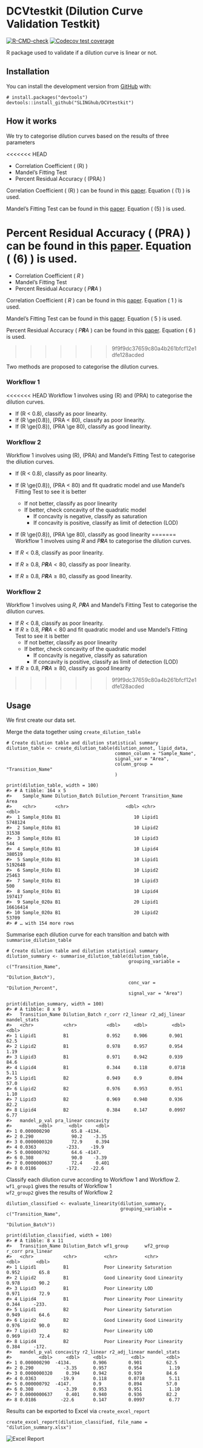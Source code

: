 <!-- README.md is generated from README.Rmd. Please edit that file -->

DCVtestkit (Dilution Curve Validation Testkit)
==============================================

<!-- badges: start -->

[![R-CMD-check](https://github.com/SLINGhub/DCVtestkit/workflows/R-CMD-check/badge.svg)](https://github.com/SLINGhub/DCVtestkit/actions)
[![Codecov test
coverage](https://codecov.io/gh/SLINGhub/DCVtestkit/branch/master/graph/badge.svg?token=RNlP8VlaL2)](https://codecov.io/gh/SLINGhub/DCVtestkit)
<!-- badges: end -->

R package used to validate if a dilution curve is linear or not.

Installation
------------

You can install the development version from
[GitHub](https://github.com/) with:

    # install.packages("devtools")
    devtools::install_github("SLINGhub/DCVtestkit")

How it works
------------

We try to categorise dilution curves based on the results of three
parameters

<<<<<<< HEAD
  - Correlation Coefficient ( \(R\) )
  - Mandel’s Fitting Test  
  - Percent Residual Accuracy ( \(PRA\) )

Correlation Coefficient ( \(R\) ) can be found in this
[paper](https://link.springer.com/article/10.1007/s00769-002-0487-6).
Equation ( \(1\) ) is used.

Mandel’s Fitting Test can be found in this
[paper](https://pubs.rsc.org/en/content/articlelanding/2013/ay/c2ay26400e#!divAbstract).
Equation ( \(5\) ) is used.

Percent Residual Accuracy ( \(PRA\) ) can be found in this
[paper](https://www.sciencedirect.com/science/article/abs/pii/S0039914018307549).
Equation ( \(6\) ) is used.
=======
-   Correlation Coefficient ( *R* )
-   Mandel’s Fitting Test  
-   Percent Residual Accuracy ( *P**R**A* )

Correlation Coefficient ( *R* ) can be found in this
[paper](https://link.springer.com/article/10.1007/s00769-002-0487-6).
Equation ( 1 ) is used.

Mandel’s Fitting Test can be found in this
[paper](https://pubs.rsc.org/en/content/articlelanding/2013/ay/c2ay26400e#!divAbstract).
Equation ( 5 ) is used.

Percent Residual Accuracy ( *P**R**A* ) can be found in this
[paper](https://www.sciencedirect.com/science/article/abs/pii/S0039914018307549).
Equation ( 6 ) is used.
>>>>>>> 9f9f9dc37659c80a4b261bfcf12e1dfe128acded

Two methods are proposed to categorise the dilution curves.

### Workflow 1

<<<<<<< HEAD
Workflow 1 involves using \(R\) and \(PRA\) to categorise the dilution
curves.

  - If \(R < 0.8\), classify as poor linearity.  
  - If \(R \ge{0.8}\), \(PRA < 80\), classify as poor linearity.  
  - If \(R \ge{0.8}\), \(PRA \ge 80\), classify as good linearity.

### Workflow 2

Workflow 1 involves using \(R\), \(PRA\) and Mandel’s Fitting Test to
categorise the dilution curves.

  - If \(R < 0.8\), classify as poor linearity.
  - If \(R \ge{0.8}\), \(PRA < 80\) and fit quadratic model and use
    Mandel’s Fitting Test to see it is better
      - If not better, classify as poor linearity
      - If better, check concavity of the quadratic model
          - If concavity is negative, classify as saturation
          - If concavity is positive, classify as limit of detection
            (LOD)
  - If \(R \ge{0.8}\), \(PRA \ge 80\), classify as good linearity
=======
Workflow 1 involves using *R* and *P**R**A* to categorise the dilution
curves.

-   If *R* &lt; 0.8, classify as poor linearity.  
-   If *R* ≥ 0.8, *P**R**A* &lt; 80, classify as poor linearity.  
-   If *R* ≥ 0.8, *P**R**A* ≥ 80, classify as good linearity.

### Workflow 2

Workflow 1 involves using *R*, *P**R**A* and Mandel’s Fitting Test to
categorise the dilution curves.

-   If *R* &lt; 0.8, classify as poor linearity.
-   If *R* ≥ 0.8, *P**R**A* &lt; 80 and fit quadratic model and use
    Mandel’s Fitting Test to see it is better
    -   If not better, classify as poor linearity
    -   If better, check concavity of the quadratic model
        -   If concavity is negative, classify as saturation
        -   If concavity is positive, classify as limit of detection
            (LOD)
-   If *R* ≥ 0.8, *P**R**A* ≥ 80, classify as good linearity
>>>>>>> 9f9f9dc37659c80a4b261bfcf12e1dfe128acded

Usage
-----

We first create our data set.

Merge the data together using `create_dilution_table`

    # Create dilution table and dilution statistical summary
    dilution_table <- create_dilution_table(dilution_annot, lipid_data,
                                            common_column = "Sample_Name",
                                            signal_var = "Area",
                                            column_group = "Transition_Name"
                                            )

    print(dilution_table, width = 100)
    #> # A tibble: 164 x 5
    #>    Sample_Name Dilution_Batch Dilution_Percent Transition_Name     Area
    #>    <chr>       <chr>                     <dbl> <chr>              <dbl>
    #>  1 Sample_010a B1                           10 Lipid1           5748124
    #>  2 Sample_010a B1                           10 Lipid2             31538
    #>  3 Sample_010a B1                           10 Lipid3               544
    #>  4 Sample_010a B1                           10 Lipid4            380519
    #>  5 Sample_010a B1                           10 Lipid1           5192648
    #>  6 Sample_010a B1                           10 Lipid2             25463
    #>  7 Sample_010a B1                           10 Lipid3               500
    #>  8 Sample_010a B1                           10 Lipid4            197417
    #>  9 Sample_020a B1                           20 Lipid1          16616414
    #> 10 Sample_020a B1                           20 Lipid2             53709
    #> # … with 154 more rows

Summarise each dilution curve for each transition and batch with
`summarise_dilution_table`

    # Create dilution table and dilution statistical summary
    dilution_summary <- summarise_dilution_table(dilution_table,
                                                 grouping_variable = c("Transition_Name",
                                                                        "Dilution_Batch"),
                                                 conc_var = "Dilution_Percent",
                                                 signal_var = "Area")

    print(dilution_summary, width = 100)
    #> # A tibble: 8 x 9
    #>   Transition_Name Dilution_Batch r_corr r2_linear r2_adj_linear mandel_stats
    #>   <chr>           <chr>           <dbl>     <dbl>         <dbl>        <dbl>
    #> 1 Lipid1          B1              0.952     0.906        0.901         62.5 
    #> 2 Lipid2          B1              0.978     0.957        0.954          1.19
    #> 3 Lipid3          B1              0.971     0.942        0.939         84.6 
    #> 4 Lipid4          B1              0.344     0.118        0.0718         5.11
    #> 5 Lipid1          B2              0.949     0.9          0.894         57.0 
    #> 6 Lipid2          B2              0.976     0.953        0.951          1.10
    #> 7 Lipid3          B2              0.969     0.940        0.936         82.2 
    #> 8 Lipid4          B2              0.384     0.147        0.0997         6.77
    #>   mandel_p_val pra_linear concavity
    #>          <dbl>      <dbl>     <dbl>
    #> 1 0.000000290        65.8 -4134.   
    #> 2 0.290              90.2    -3.35 
    #> 3 0.0000000320       72.9     0.394
    #> 4 0.0363           -233.    -19.9  
    #> 5 0.000000792        64.6 -4147.   
    #> 6 0.308              90.0    -3.39 
    #> 7 0.0000000637       72.4     0.401
    #> 8 0.0186           -172.    -22.6

Classify each dilution curve according to Workflow 1 and Workflow 2.  
`wf1_group1` gives the results of Workflow 1  
`wf2_group2` gives the results of Workflow 2

    dilution_classified <- evaluate_linearity(dilution_summary,
                                              grouping_variable = c("Transition_Name",
                                                                    "Dilution_Batch"))

    print(dilution_classified, width = 100)
    #> # A tibble: 8 x 11
    #>   Transition_Name Dilution_Batch wf1_group      wf2_group      r_corr pra_linear
    #>   <chr>           <chr>          <chr>          <chr>           <dbl>      <dbl>
    #> 1 Lipid1          B1             Poor Linearity Saturation      0.952       65.8
    #> 2 Lipid2          B1             Good Linearity Good Linearity  0.978       90.2
    #> 3 Lipid3          B1             Poor Linearity LOD             0.971       72.9
    #> 4 Lipid4          B1             Poor Linearity Poor Linearity  0.344     -233. 
    #> 5 Lipid1          B2             Poor Linearity Saturation      0.949       64.6
    #> 6 Lipid2          B2             Good Linearity Good Linearity  0.976       90.0
    #> 7 Lipid3          B2             Poor Linearity LOD             0.969       72.4
    #> 8 Lipid4          B2             Poor Linearity Poor Linearity  0.384     -172. 
    #>   mandel_p_val concavity r2_linear r2_adj_linear mandel_stats
    #>          <dbl>     <dbl>     <dbl>         <dbl>        <dbl>
    #> 1 0.000000290  -4134.        0.906        0.901         62.5 
    #> 2 0.290           -3.35      0.957        0.954          1.19
    #> 3 0.0000000320     0.394     0.942        0.939         84.6 
    #> 4 0.0363         -19.9       0.118        0.0718         5.11
    #> 5 0.000000792  -4147.        0.9          0.894         57.0 
    #> 6 0.308           -3.39      0.953        0.951          1.10
    #> 7 0.0000000637     0.401     0.940        0.936         82.2 
    #> 8 0.0186         -22.6       0.147        0.0997         6.77

Results can be exported to Excel via `create_excel_report`

    create_excel_report(dilution_classified, file_name = "dilution_summary.xlsx")

![Excel Report](man/figures/README-ExcelResults.png)
